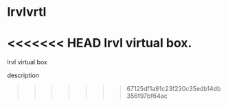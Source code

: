 # lrvlvrtl
<<<<<<< HEAD
lrvl virtual box.
=======
lrvl virtual box

description

>>>>>>> 67125df1a91c23f230c35edb14db356f97bf64ac
